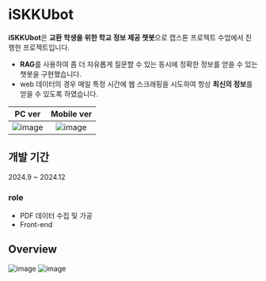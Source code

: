 # iSKKUbot
**iSKKUbot**은 **교환 학생을 위한 학교 정보 제공 챗봇**으로 캡스톤 프로젝트 수업에서 진행한 프로젝트입니다.
- **RAG**를 사용하여 좀 더 자유롭게 질문할 수 있는 동시에 정확한 정보를 얻을 수 있는 챗봇을 구현했습니다.
- web 데이터의 경우 매일 특정 시간에 웹 스크래핑을 시도하여 항상 **최신의 정보**를 얻을 수 있도록 하였습니다.

| PC ver | Mobile ver |
|:---:|:---:|
| ![image](https://github.com/user-attachments/assets/41123136-6729-4598-911f-d1ec57c2fe31) | ![image](https://github.com/user-attachments/assets/baf7a8bf-f836-40ce-8de5-fb0e2827901a) |


## 개발 기간
2024.9 ~ 2024.12

### role
- PDF 데이터 수집 및 가공
- Front-end

## Overview
![image](https://github.com/user-attachments/assets/770f3718-6985-424a-81fa-77d206899e06)
![image](https://github.com/user-attachments/assets/13a84200-dbcc-4102-bec0-027203a6d611)

